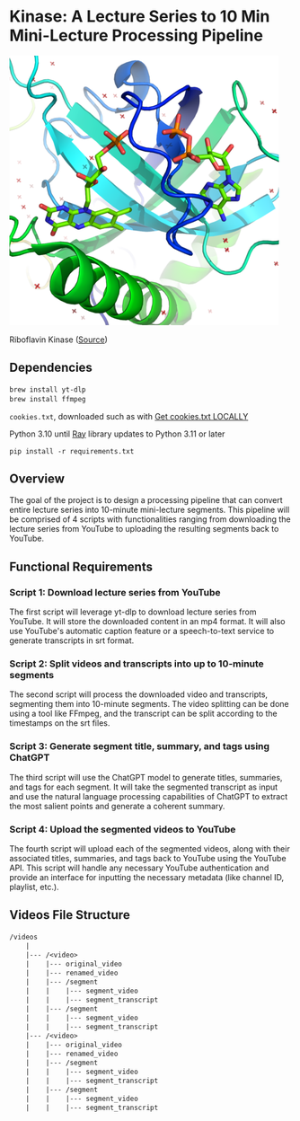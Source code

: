 # Kinase: A Lecture Series to 10 Min Mini-Lecture Processing Pipeline

![](riboflavin_kinase.png)

Riboflavin Kinase ([Source](https://commons.wikimedia.org/wiki/File:Riboflavin_kinase.png))

## Dependencies

```sh
brew install yt-dlp
brew install ffmpeg
```

`cookies.txt`, downloaded such as with [Get cookies.txt LOCALLY](https://chrome.google.com/webstore/detail/get-cookiestxt-locally/cclelndahbckbenkjhflpdbgdldlbecc)

Python 3.10 until [Ray](https://www.ray.io/) library updates to Python 3.11 or later

```
pip install -r requirements.txt
```

## Overview
The goal of the project is to design a processing pipeline that can convert entire lecture series into 10-minute mini-lecture segments. This pipeline will be comprised of 4 scripts with functionalities ranging from downloading the lecture series from YouTube to uploading the resulting segments back to YouTube.

## Functional Requirements

### Script 1: Download lecture series from YouTube
The first script will leverage yt-dlp to download lecture series from YouTube. It will store the downloaded content in an mp4 format. It will also use YouTube's automatic caption feature or a speech-to-text service to generate transcripts in srt format.

### Script 2: Split videos and transcripts into up to 10-minute segments
The second script will process the downloaded video and transcripts, segmenting them into 10-minute segments. The video splitting can be done using a tool like FFmpeg, and the transcript can be split according to the timestamps on the srt files.

### Script 3: Generate segment title, summary, and tags using ChatGPT
The third script will use the ChatGPT model to generate titles, summaries, and tags for each segment. It will take the segmented transcript as input and use the natural language processing capabilities of ChatGPT to extract the most salient points and generate a coherent summary.

### Script 4: Upload the segmented videos to YouTube
The fourth script will upload each of the segmented videos, along with their associated titles, summaries, and tags back to YouTube using the YouTube API. This script will handle any necessary YouTube authentication and provide an interface for inputting the necessary metadata (like channel ID, playlist, etc.).

## Videos File Structure

```
/videos
    |
    |--- /<video>
    |    |--- original_video
    |    |--- renamed_video
    |    |--- /segment
    |    |    |--- segment_video
    |    |    |--- segment_transcript
    |    |--- /segment
    |    |    |--- segment_video
    |    |    |--- segment_transcript
    |--- /<video>
    |    |--- original_video
    |    |--- renamed_video
    |    |--- /segment
    |    |    |--- segment_video
    |    |    |--- segment_transcript
    |    |--- /segment
    |    |    |--- segment_video
    |    |    |--- segment_transcript
```
